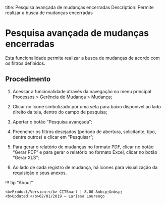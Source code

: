 title: Pesquisa avançada de mudanças encerradas
Description: Permite realizar a busca de mudanças encerradas
# Pesquisa avançada de mudanças encerradas

Esta funcionalidade permite realizar a busca de mudanças de acordo com os filtros definidos.  

Procedimento
------------

1.  Acessar a funcionalidade através da navegação no menu principal Processos \>
    Gerência de Mudança \> Mudança;

2.  Clicar no ícone simbolizado por uma seta para baixo disponível ao lado
    direito da tela, dentro do campo de pesquisa;

3.  Apertar o botão “Pesquisa avançada”;

4.  Preencher os filtros desejados (período de abertura, solicitante, tipo,
    dentre outros) e clicar em “Pesquisar”;

5.  Para gerar o relatório de mudanças no formato PDF, clicar no botão “Gerar
    PDF” e para gerar o relatório no formato Excel, clicar no botão “Gerar XLS”;

6.  Ao lado de cada registro de mudança, há ícones para visualização da
    requisição e seus anexos.

!!! tip "About"

    <b>Product/Version:</b> CITSmart | 8.00 &nbsp;&nbsp;
    <b>Updated:</b>02/01/2019 – Larissa Lourenço
